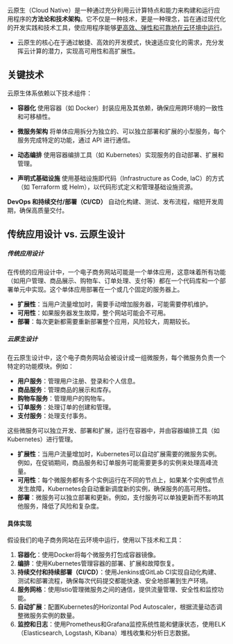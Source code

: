云原生（Cloud Native）是一种通过充分利用云计算特点和能力来构建和运行应用程序的**方法论和技术架构**。它不仅是一种技术，更是一种理念，旨在通过现代化的开发实践和技术工具，使应用程序能够<u>更高效、弹性和可靠地在云环境中运行</u>。

- 云原生的核心在于通过敏捷、高效的开发模式，快速适应变化的需求，充分发挥云计算的潜力，实现高可用性和高扩展性。

## 关键技术

云原生体系依赖以下技术组件：

- **容器化** 使用容器（如 Docker）封装应用及其依赖，确保应用跨环境的一致性和可移植性。

- **微服务架构**  将单体应用拆分为独立的、可以独立部署和扩展的小型服务，每个服务完成特定的功能，通过 API 进行通信。
- **动态编排**  使用容器编排工具（如 Kubernetes）实现服务的自动部署、扩展和管理。
- **声明式基础设施**  使用基础设施即代码（Infrastructure as Code, IaC）的方式（如 Terraform 或 Helm），以代码形式定义和管理基础设施资源。

**DevOps 和持续交付/部署（CI/CD）**  自动化构建、测试、发布流程，缩短开发周期，确保高质量交付。



## 传统应用设计 vs. 云原生设计

##### 传统应用设计

在传统的应用设计中，一个电子商务网站可能是一个单体应用，这意味着所有功能（如用户管理、商品展示、购物车、订单处理、支付等）都在一个代码库和一个部署单元中实现。这个单体应用部署在一个或几个固定的服务器上。

- **扩展性**：当用户流量增加时，需要手动增加服务器，可能需要停机维护。
- **可用性**：如果服务器发生故障，整个网站可能会不可用。
- **部署**：每次更新都需要重新部署整个应用，风险较大，周期较长。

##### 云原生设计

在云原生设计中，这个电子商务网站会被设计成一组微服务，每个微服务负责一个特定的功能模块。例如：

- **用户服务**：管理用户注册、登录和个人信息。
- **商品服务**：管理商品的展示和库存。
- **购物车服务**：管理用户的购物车。
- **订单服务**：处理订单的创建和管理。
- **支付服务**：处理支付事务。

这些微服务可以独立开发、部署和扩展，运行在容器中，并由容器编排工具（如Kubernetes）进行管理。

- **扩展性**：当用户流量增加时，Kubernetes可以自动扩展需要的微服务实例。例如，在促销期间，商品服务和订单服务可能需要更多的实例来处理高峰流量。
- **可用性**：每个微服务都有多个实例运行在不同的节点上，如果某个实例或节点发生故障，Kubernetes会自动重新调度新的实例，确保服务的高可用性。
- **部署**：微服务可以独立部署和更新。例如，支付服务可以单独更新而不影响其他服务，降低了风险和复杂度。

#### 具体实现

假设我们的电子商务网站在云环境中运行，使用以下技术和工具：

1. **容器化**：使用Docker将每个微服务打包成容器镜像。
2. **编排**：使用Kubernetes管理容器的部署、扩展和故障恢复。
3. **持续交付和持续部署（CI/CD）**：使用Jenkins或GitLab CI实现自动化构建、测试和部署流程，确保每次代码提交都能快速、安全地部署到生产环境。
4. **服务网格**：使用Istio管理微服务之间的通信，提供流量管理、安全性和监控功能。
5. **自动扩展**：配置Kubernetes的Horizontal Pod Autoscaler，根据流量动态调整微服务实例的数量。
6. **监控和日志**：使用Prometheus和Grafana监控系统性能和健康状态，使用ELK（Elasticsearch, Logstash, Kibana）堆栈收集和分析日志数据。